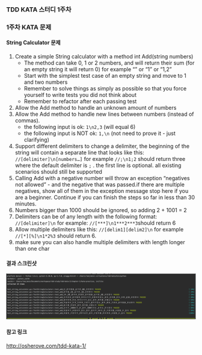 ### TDD KATA 스터디 1주차

### 1주차 KATA 문제
#### String Calculator 문제 
1. Create a simple String calculator with a method int Add(string numbers)
      * The method can take 0, 1 or 2 numbers, and will return their sum (for an empty string it will return 0) for example “” or “1” or “1,2”
      * Start with the simplest test case of an empty string and move to 1 and two numbers
      * Remember to solve things as simply as possible so that you force yourself to write tests you did not think about
      * Remember to refactor after each passing test
2. Allow the Add method to handle an unknown amount of numbers
3. Allow the Add method to handle new lines between numbers (instead of commas).
   * the following input is ok:  ``1\n2,3``  (will equal 6)
    * the following input is NOT ok:  ``1,\n`` (not need to prove it - just clarifying)
4. Support different delimiters
to change a delimiter, the beginning of the string will contain a separate line that looks like this:   ``//[delimiter]\n[numbers…]`` for example ``//;\n1;2`` should return three where the default delimiter is ``;`` .
the first line is optional. all existing scenarios should still be supported
5. Calling Add with a negative number will throw an exception “negatives not allowed” - and the negative that was passed.if there are multiple negatives, show all of them in the exception message
stop here if you are a beginner. Continue if you can finish the steps so far in less than 30 minutes.
6. Numbers bigger than 1000 should be ignored, so adding 2 + 1001  = 2
7. Delimiters can be of any length with the following format:  ``//[delimiter]\n`` for example: ``//[***]\n1***2***3``should return 6
8. Allow multiple delimiters like this:  ``//[delim1][delim2]\n`` for example ``//[*][%]\n1*2%3`` should return 6.
9. make sure you can also handle multiple delimiters with length longer than one char

#### 결과 스크린샷
![Screenshot](/chapter-1/kata-practice/kata-1-string-calculator-screenshot.png)

#### 참고 링크
http://osherove.com/tdd-kata-1/
